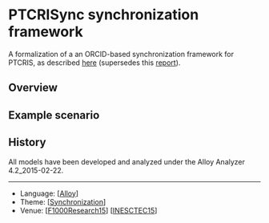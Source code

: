 # PTCRISync synchronization framework

A formalization of a an ORCID-based synchronization framework for PTCRIS, as described [here](https://github.com/fccn/PTCRISync/wiki) (supersedes this [report](https://nmacedo.github.io/pubs/INESCTEC15.pdf)).

## Overview

## Example scenario

## History

All models have been developed and analyzed under the Alloy Analyzer 4.2_2015-02-22.

---

* Language: [[Alloy](https://github.com/nmacedo/MSV/wiki/By-Language#alloy)]
* Theme: [[Synchronization](https://github.com/nmacedo/MSV/wiki/By-Theme#synchronization)]
* Venue: [[F1000Research15](https://github.com/nmacedo/MSV/wiki/By-Venue#an-orcid-based-synchronization-framework-for-a-national-cris-ecosystem)] [[INESCTEC15](https://github.com/nmacedo/MSV/wiki/By-Venue#ptcrisync-specification-an-orcid-based-synchronization-framework-for-ptcris)]
